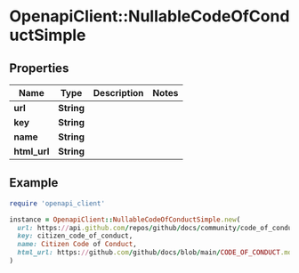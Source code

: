 # OpenapiClient::NullableCodeOfConductSimple

## Properties

| Name | Type | Description | Notes |
| ---- | ---- | ----------- | ----- |
| **url** | **String** |  |  |
| **key** | **String** |  |  |
| **name** | **String** |  |  |
| **html_url** | **String** |  |  |

## Example

```ruby
require 'openapi_client'

instance = OpenapiClient::NullableCodeOfConductSimple.new(
  url: https://api.github.com/repos/github/docs/community/code_of_conduct,
  key: citizen_code_of_conduct,
  name: Citizen Code of Conduct,
  html_url: https://github.com/github/docs/blob/main/CODE_OF_CONDUCT.md
)
```

